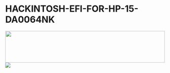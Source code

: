 # HACKINTOSH-EFI-FOR-HP-15-DA0064NK
<div id="header" align="center">
  <img src="https://github.com/versionbeta10/HACKINTOSH-EFI-FOR-HP-15-DA0064NK-/assets/53920740/eebfe9e4-123e-4141-ab83-e3fcd16c3290" width="100%" height="100"/>
</div>

<div id="badges">
  <img src="https://img.shields.io/badge/EFI-v1.0-blue">
</div>
